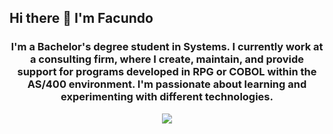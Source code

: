 ## Hi there 👋 I'm Facundo
<h3 align="center">I'm a Bachelor's degree student in Systems. I currently work at a consulting firm, where I create, maintain, and provide support for programs developed in RPG or COBOL within the AS/400 environment. I'm passionate about learning and experimenting with different technologies.</h3>
<p align="center">
  <a href="https://skillicons.dev">
    <img src="https://skillicons.dev/icons?i=java,spring,c,cs,mysql,mongodb,php,html,css,net,docker" />
 </a>
</p>
<!--
**LorenteFacundo/LorenteFacundo** is a ✨ _special_ ✨ repository because its `README.md` (this file) appears on your GitHub profile.

Here are some ideas to get you started:

- 🔭 I’m currently working on ...
- 🌱 I’m currently learning ...
- 👯 I’m looking to collaborate on ...
- 🤔 I’m looking for help with ...
- 💬 Ask me about ...
- 📫 How to reach me: ...
- 😄 Pronouns: ...
- ⚡ Fun fact: ...
-->
